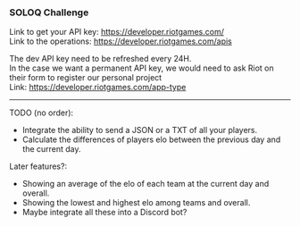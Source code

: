 ### SOLOQ Challenge

Link to get your API key: https://developer.riotgames.com/  
Link to the operations: https://developer.riotgames.com/apis

The dev API key need to be refreshed every 24H.  
In the case we want a permanent API key, we would need to ask Riot on their form to register our personal project  
Link: https://developer.riotgames.com/app-type  

---

TODO (no order): 
- Integrate the ability to send a JSON or a TXT of all your players.  
- Calculate the differences of players elo between the previous day and the current day.  

Later features?:  
- Showing an average of the elo of each team at the current day and overall.  
- Showing the lowest and highest elo among teams and overall.  
- Maybe integrate all these into a Discord bot?  



